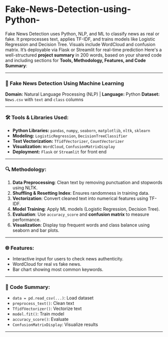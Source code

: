 # Fake-News-Detection-using-Python-
Fake News Detection uses Python, NLP, and ML to classify news as real or fake. It preprocesses text, applies TF-IDF, and trains models like Logistic Regression and Decision Tree. Visuals include WordCloud and confusion matrix. It’s deployable via Flask or Streamlit for real-time prediction
Here's a well-structured **project summary** in 200 words, based on your shared code and including sections for **Tools, Methodology, Features, and Code Summary**:

---

### 📌 **Fake News Detection Using Machine Learning**

**Domain:** Natural Language Processing (NLP) | **Language:** Python
**Dataset:** `News.csv` with `text` and `class` columns

---

### 🛠️ **Tools & Libraries Used:**

* **Python Libraries:** `pandas`, `numpy`, `seaborn`, `matplotlib`, `nltk`, `sklearn`
* **Modeling:** `LogisticRegression`, `DecisionTreeClassifier`
* **Text Vectorization:** `TfidfVectorizer`, `CountVectorizer`
* **Visualization:** `WordCloud`, `ConfusionMatrixDisplay`
* **Deployment:** `Flask` or `Streamlit` for front end

---

### 🔍 **Methodology:**

1. **Data Preprocessing**: Clean text by removing punctuation and stopwords using NLTK.
2. **Shuffling & Resetting Index**: Ensures randomness in training data.
3. **Vectorization**: Convert cleaned text into numerical features using TF-IDF.
4. **Model Training**: Apply ML models (Logistic Regression, Decision Tree).
5. **Evaluation**: Use `accuracy_score` and **confusion matrix** to measure performance.
6. **Visualization**: Display top frequent words and class balance using seaborn and bar plots.

---

### 🌐 **Features:**

* Interactive input for users to check news authenticity.
* WordCloud for real vs fake news.
* Bar chart showing most common keywords.

---

### 🔢 **Code Summary:**

* `data = pd.read_csv(...)`: Load dataset
* `preprocess_text()`: Clean text
* `TfidfVectorizer()`: Vectorize text
* `model.fit()`: Train model
* `accuracy_score()`: Evaluate
* `ConfusionMatrixDisplay`: Visualize results

---


